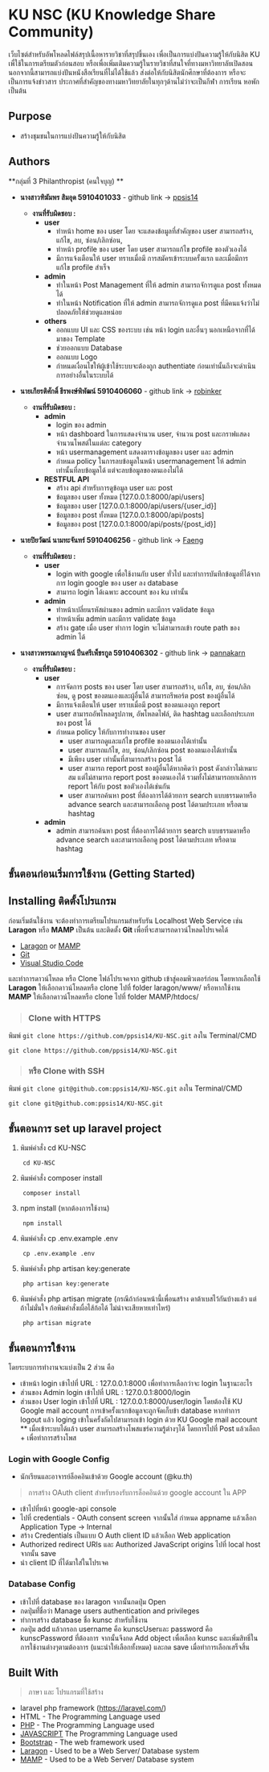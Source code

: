 # KU NSC (KU Knowledge Share Community)

เว็บไซต์สำหรับอัพโหลดไฟล์สรุปเนื้อหารายวิชาที่สรุปขึ้นเอง เพื่อเป็นการแบ่งปันความรู้ให้กับนิสิต KU เพื่ใช้ในการเตรียมตัวก่อนสอบ หรือเพื่อเพิ่มเติมความรู้ในรายวิชาที่สนใจที่ทางมหาวิทยาลัยเปิดสอน นอกจากนี้สามารถแบ่งปันหนังสือเรียนที่ไม่ได้ใช้แล้ว ส่งต่อให้กับนิสิตนักศึกษาที่ต้องการ หรือจะเป็นการแจ้งข่าวสาร ประกาศที่สำคัญของทางมหาวิทยาลัยในทุกๆด้านไม่ว่าจะเป็นกีฬา การเรียน หอพัก เป็นต้น

## Purpose

* สร้างชุมชนในการแบ่งปันความรู้ให้กับนิสิต

## Authors

**กลุ่มที่ 3 Philanthropist (คนใจบุญ) **
* **นางสาวฑิฆัมพร สิมอุด 5910401033**  - github link -> [ppsis14](https://github.com/ppsis14)
    * **งานที่รับผิดชอบ :** 
        * **user**
            * ทำหน้า home ของ user โดย จะแสดงข้อมูลที่สำคัญของ user สามารถสร้าง, แก้ไข, ลบ, ซ่อน/เลิกซ่อน,
            * ทำหน้า profile ของ user โดย user สามารถแก้ไข profile ของตัวเองได้
            * มีการแจ้งเตือนให้ user ทราบเมื่อมี การสมัครเข้าระบบครั้งแรก และเมื่อมีการแก้ไข profile สำเร็จ
        * **admin**
            * ทำในหน้า Post Management ที่ให้ admin สามารถจัการดูแล post ทั้งหมดได้
            * ทำในหน้า Notification ที่ให้ admin สามารถจัการดูแล post ที่มีคนแจ้งว่าไม่ปลอดภัยให้ช่วยดูแลหน่อย
        * **others**
            * ออกแบบ UI และ CSS ของระบบ เช่น หน้า login และอื่นๆ นอกเหนือจากที่ได้มาของ Template
            * ช่วยออกแบบ Database
            * ออกแบบ Logo
            * กำหนดเงื่อนไขให้ผู้เข้าใช้ระบบจะต้องถูก authentiate ก่อนเท่านั้นถึงจะดำเนินการอย่างอื่นในระบบได้

* **นายเกียรติศักดิ์ ธีรพงษ์พิพัฒน์ 5910406060** - github link -> [robinker](https://github.com/robinker)
    * **งานที่รับผิดชอบ :**
        * **admin**
            * login ของ admin
            * หน้า dashboard ในการแสดงจำนวน user, จำนวน post และกราฟแสดงจำนวนโพสต์ในแต่ละ category
            * หน้า usermanagement แสดงตารางข้อมูลของ user และ admin
            * กำหนด policy ในการลบข้อมูลในหน้า usermanagement ให้ admin เท่านั้นที่ลบข้อมูลได้ แต่จะลบข้อมูลของตนเองไม่ได้
         * **RESTFUL API**
            * สร้าง api สำหรับการดูข้อมูล user และ post
            * ข้อมูลของ user ทั้งหมด [127.0.0.1:8000/api/users]
            * ข้อมูลของ user [127.0.0.1:8000/api/users/{user_id}]
            * ข้อมูลของ post ทั้งหมด [127.0.0.1:8000/api/posts]
            * ข้อมูลของ post [127.0.0.1:8000/api/posts/{post_id}]
            
* **นายปิยวัฒน์ นามทะจันทร์ 5910406256** - github link -> [Faeng](https://github.com/Faeng)
    * **งานที่รับผิดชอบ :** 
        * **user**
            * login with google เพื่อใช้งานกับ user ทั่วไป และทำการบันทึกข้อมูลที่ได้จากการ login google ของ user ลง database 
            * สามารถ login ได้เฉพาะ account ของ ku เท่านั้น
        * **admin**
            * ทำหน้าเปลี่ยนรหัสผ่านของ admin และมีการ validate ข้อมูล
            * ทำหน้าเพิ่ม admin และมีการ validate ข้อมูล
            * สร้าง gate เมื่อ user ทำการ login จะไม่สามารถเข้า route path ของ admin ได้
* **นางสาวพรรณกาญจน์ ปิ่นศรีเพ็ชรกูล 5910406302** - github link -> [pannakarn](https://github.com/pannakarn)
    * **งานที่รับผิดชอบ :** 
        * **user**
            * การจัดการ posts ของ user โดย user สามารถสร้าง, แก้ไข, ลบ, ซ่อน/เลิกซ่อน, ดู post ของตนเองและผู้อื่นได้ สามารถรีพอร์ต post ของผู้อื่นได้
            * มีการแจ้งเตือนให้ user ทราบเมื่อมี post ของตนเองถูก report
            * user สามารถอัพโหลดรูปภาพ, อัพโหลดไฟล์, ติด hashtag และเลือกประเภทของ post ได้ 
            * กำหนด policy ให้กับการทำงานของ user 
                * user สามารถดูและแก้ไข profile ของตนเองได้เท่านั้น
                * user สามารถแก้ไข, ลบ, ซ่อน/เลิกซ่อน post ของตนเองได้เท่านั้น
                * มีเพียง user เท่านั้นที่สามารถสร้าง post ได้
                * user สามารถ report post ของผู้อื่นได้หากคิดว่า post ดังกล่าวไม่เหมาะสม แต่ไม่สามารถ report post ของตนเองได้ รวมทั้งไม่สามารถยกเลิกการ report ให้กับ post ขอตัวเองได้เช่นกัน
                * user สามารถค้นหา post ที่ต้องการได้ด้วยการ search แบบธรรมดาหรือ advance search และสามารถเลือกดู post ได้ตามประเภท หรือตาม hashtag
        * **admin**
            * admin สามารถค้นหา post ที่ต้องการได้ด้วยการ search แบบธรรมดาหรือ advance search และสามารถเลือกดู post ได้ตามประเภท หรือตาม hashtag
    

## ขั้นตอนก่อนเริ่มการใช้งาน **(Getting Started)**

## Installing ติดตั้งโปรแกรม

ก่อนเริ่มต้นใช้งาน จะต้องทำการเตรียมโปรแกรมสำหรับรัน Localhost Web Service เช่น  **Laragon** หรือ **MAMP** เป็นต้น และติดตั้ง **Git** เพื่อที่จะสามารถดาวน์โหลดโปรเจคได้

- [Laragon](https://laragon.org/) or [MAMP](https://www.mamp.info/en/)
- [Git](https://git-scm.com/downloads) 
- [Visual Studio Code](https://code.visualstudio.com)

และทำการดาวน์โหลด หรือ Clone ไฟล์โปรเจคจาก github เข้าสู่คอมพิวเตอร์ก่อน โดยหากเลือกใช้ **Laragon**  ให้เลือกดาวน์โหลดหรือ clone ไปที่ folder laragon/www/ หรือหากใช้งาน **MAMP**  ให้เลือกดาวน์โหลดหรือ clone ไปที่ folder MAMP/htdocs/
>### Clone with HTTPS

พิมพ์ `git clone https://github.com/ppsis14/KU-NSC.git` ลงใน Terminal/CMD

```
git clone https://github.com/ppsis14/KU-NSC.git
```

> ### หรือ Clone with SSH
พิมพ์ `git clone git@github.com:ppsis14/KU-NSC.git` ลงใน Terminal/CMD
```
git clone git@github.com:ppsis14/KU-NSC.git
```
## ขั้นตอนการ set up laravel project
1. พิมพ์คำสั่ง cd KU-NSC
```
    cd KU-NSC
```
2. พิมพ์คำสั่ง composer install
```
    composer install
```
3. npm install (หากต้องการใช้งาน)
```
    npm install
```
4. พิมพ์คำสั่ง cp .env.example .env
```
    cp .env.example .env
```
5. พิมพ์คำสั่ง php artisan key:generate
```
    php artisan key:generate
```
6. พิมพ์คำสั่ง php artisan migrate (กรณีถ้าก่อนหน้านี้เพื่อนสร้าง ดาต้าเบสไว้กันบ้างแล้ว แต่ถ้าไม่มั่นใจ ก้อพิมคำสั่งเผื่อไส้ก้อได้ ไม่น่าจะเสียหายเท่าไหร่)
```
    php artisan migrate
```

## ขั้นตอนการใข้งาน 
โดยระบบการทำงานจะแบ่งเป็น 2 ส่วน คือ
* เข้าหน้า login เข้าไปที่ URL : 127.0.0.1:8000 เพื่อทำการเลือกว่าจะ login ในฐานะอะไร
* ส่วนของ Admin login เข้าไปที่ URL : 127.0.0.1:8000/login
* ส่วนของ User login เข้าไปที่ URL : 127.0.0.1:8000/user/login โดยต้องใช้ KU Google mail account การเข้าครั้งแรกข้อมูลจะถูกจัดเก็บข้า database หากทำการ logout แล้ว loging เข้าในครั้งถัดไปสามารถเข้า login ด้วย KU Google mail account
** เมื่อเข้าระบบได้แล้ว user สามารถสร้างโพสแชร์ความรู้ต่างๆได้ โดยการไปที่ Post แล้วเลือก + เพื่อทำการสร้างโพส


### **Login with Google Config**
* นักเรียนและอาจารย์ล็อคอินเข้าด้วย Google account (@ku.th)
> การสร้าง OAuth client สำหรับรองรับการล็อคอินด้วย google account ใน APP
* เข้าไปที่หน้า google-api console
* ไปที่ credentials - OAuth consent screen จากนั้นใส่ กำหนด appname แล้วเลือก Application Type -> Internal
* สร้าง Credentials เป็นแบบ O Auth client ID แล้วเลือก Web application
* Authorized redirect URIs และ Authorized JavaScript origins ไปที่ local host จากนั้น save
* นำ client ID ที่ได้มาใส่ในโปรเจค 

### **Database Config**
* เข้าไปที่ database ของ laragon จากนั้นกดปุ่ม Open
* กดปุ่มที่่ชื่อว่า Manage users authentication and privileges
* ทำการสร้าง database ชื่อ kunsc สำหรับใช้งาน
* กดปุ่ม add แล้วกรอก username คือ kunscUserและ password คือ kunscPassword ที่ต้องการ จากนั้นจึงกด Add object เพื่อเลือก kunsc และเพิ่มสิทธิ์ในการใช้งานต่างๆตามต้องการ (แนะนำให้เลือกทั้งหมด) และกด save เมื่อทำการเลือกเสร็จสิ้น

## Built With
> ภาษา และ โปรแกรมที่ใช้สร้าง
* laravel php framework (https://laravel.com/)
* HTML - The Programming Language used
* [PHP](http://php.net/) - The Programming Language used 
* [JAVASCRIPT](https://www.javascript.com/) The Programming Language used
* [Bootstrap](https://getbootstrap.com/) - The web framework used
* [Laragon](https://laragon.org/) - Used to be a Web Server/ Database system
* [MAMP](https://www.mamp.info/en/) - Used to be a Web Server/ Database system
